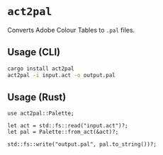 # `act2pal`

Converts Adobe Colour Tables to `.pal` files.

## Usage (CLI)

```bash
cargo install act2pal
act2pal -i input.act -o output.pal
```

## Usage (Rust)

```rust,ignore
use act2pal::Palette;

let act = std::fs::read("input.act")?;
let pal = Palette::from_act(&act)?;

std::fs::write("output.pal", pal.to_string())?;
```